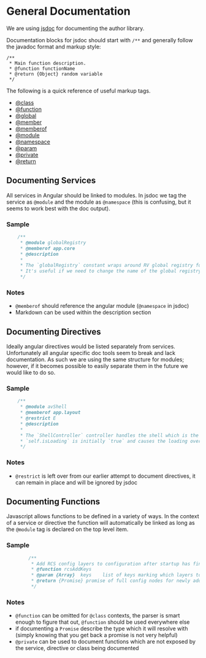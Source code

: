 # General Documentation

We are using [jsdoc](http://usejsdoc.org/) for documenting the author library.

Documentation blocks for jsdoc should start with `/**` and generally follow the javadoc format and markup style:
```text
/**
 * Main function description.
 * @function functionName
 * @return {Object} random variable
 */
```

The following is a quick reference of useful markup tags.
- [@class](http://usejsdoc.org/tags-class.html)
- [@function](http://usejsdoc.org/tags-function.html)
- [@global](http://usejsdoc.org/tags-global.html)
- [@member](http://usejsdoc.org/tags-member.html)
- [@memberof](http://usejsdoc.org/tags-memberof.html)
- [@module](http://usejsdoc.org/tags-module.html)
- [@namespace](http://usejsdoc.org/tags-namespace.html)
- [@param](http://usejsdoc.org/tags-param.html)
- [@private](http://usejsdoc.org/tags-private.html)
- [@return](http://usejsdoc.org/tags-returns.html)

## Documenting Services

All services in Angular should be linked to modules.  In jsdoc we tag the service as `@module` and the module as `@namespace` (this is confusing, but it seems to work best with the doc output).

### Sample

```js
    /**
     * @module globalRegistry
     * @memberof app.core
     * @description
     *
     * The `globalRegistry` constant wraps around RV global registry for a single point of reference. Use this to access `RV` global.
     * It's useful if we need to change the name of the global registry.
     */
```

### Notes

- `@memberof` should reference the angular module (`@namespace` in jsdoc)
- Markdown can be used within the description section

## Documenting Directives

Ideally angular directives would be listed separately from services.  Unfortunately all angular specific doc tools seem to break and lack documentation.  As such we are using the same structure for modules; however, if it becomes possible to easily separate them in the future we would like to do so.

### Sample

```js
    /**
     * @module avShell
     * @memberof app.layout
     * @restrict E
     * @description
     *
     * The `ShellController` controller handles the shell which is the visible part of the layout.
     * `self.isLoading` is initially `true` and causes the loading overlay to be displayed; when `configService` resolves, it's set to `false` and the loading overly is removed.
     */
```

### Notes

- `@restrict` is left over from our earlier attempt to document directives, it can remain in place and will be ignored by jsdoc

## Documenting Functions

Javascript allows functions to be defined in a variety of ways.  In the context of a service or directive the function will automatically be linked as long as the `@module` tag is declared on the top level item.

### Sample

```js
        /**
         * Add RCS config layers to configuration after startup has finished
         * @function rcsAddKeys
         * @param {Array}  keys    list of keys marking which layers to retrieve
         * @return {Promise} promise of full config nodes for newly added layers
         */
```

### Notes

- `@function` can be omitted for `@class` contexts, the parser is smart enough to figure that out, `@function` should be used everywhere else
- if documenting a `Promise` describe the type which it will resolve with (simply knowing that you get back a promise is not very helpful)
- `@private` can be used to document functions which are not exposed by the service, directive or class being documented
